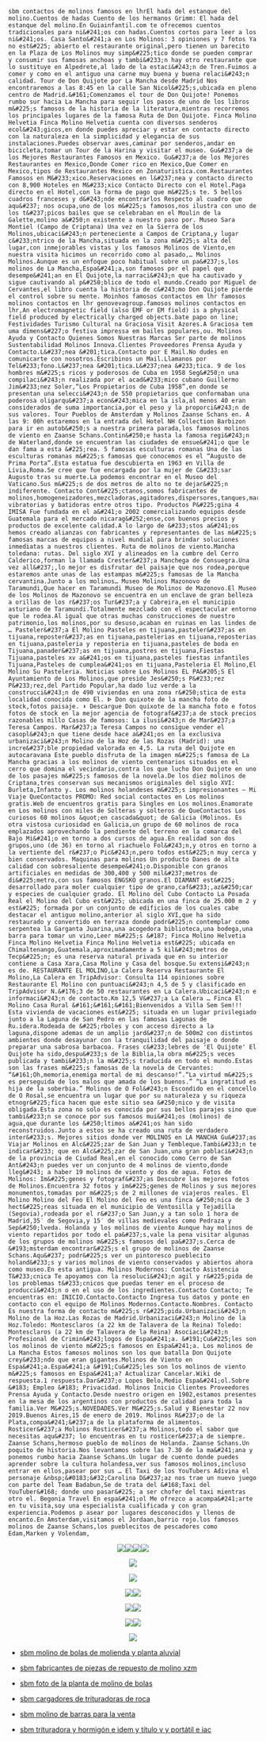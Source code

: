 
```
sbm contactos de molinos famosos en lhrEl hada del estanque del molino.Cuentos de hadas Cuento de los hermanos Grimm: El hada del estanque del molino.En Guiainfantil.com te ofrecemos cuentos tradicionales para ni&#241;os con hadas.Cuentos cortos para leer a los ni&#241;os. Casa Santo&#241;a en Los Molinos: 3 opiniones y 7 fotos Ya no est&#225; abierto el restaurante original,pero tienen un barecito en la Plaza de Los Molinos muy simp&#225;tico donde se pueden comprar y consumir sus famosas anchoas y tambi&#233;n hay otro restaurante que lo sustituye en Alpedrete,al lado de la estaci&#243;n de Tren.Fuimos a comer y como en el antiguo una carne muy buena y buena relaci&#243;n calidad. Tour de Don Quijote por La Mancha desde Madrid Nos encontraremos a las 8:45 en la calle San Nicol&#225;s,ubicada en pleno centro de Madrid.&#161;Comenzamos el tour de Don Quijote! Ponemos rumbo sur hacia La Mancha para seguir los pasos de uno de los libros m&#225;s famosos de la historia de la literatura,mientras recorremos los principales lugares de la famosa Ruta de Don Quijote. Finca Molino Helvetia Finca Molino Helvetia cuenta con diversos senderos ecol&#243;gicos,en donde puedes apreciar y estar en contacto directo con la naturaleza en la simplicidad y elegancia de sus instalaciones.Puedes observar aves,caminar por senderos,andar en bicicleta,tomar un Tour de la Harina y visitar el museo. Gu&#237;a de los Mejores Restaurantes Famosos en Mexico. Gu&#237;a de los Mejores Restaurantes en Mexico,Donde Comer rico en Mexico,Que Comer en Mexico,tipos de Restaurantes Mexico en Zonaturistica.com.Restaurantes Famosos en M&#233;xico.Reservaciones en l&#237;nea y contacto directo con 8,900 Hoteles en M&#233;xico Contacto Directo con el Hotel.Paga directo en el Hotel,con la forma de pago que m&#225;s te. 5 bellos cuadros franceses y d&#243;nde encontrarlos Respecto al cuadro que aqu&#237; nos ocupa,uno de los m&#225;s famosos,nos ilustra con uno de los t&#237;picos bailes que se celebraban en el Moulin de la Galette,molino a&#250;n existente a nuestro paso por. Museo Sara Montiel (Campo de Criptana) Una vez en la Sierra de los Molinos,ubicaci&#243;n perteneciente a Campos de Criptana,y lugar c&#233;ntrico de la Mancha,situada en la zona m&#225;s alta del lugar,con inmejorables vistas y los famosos Molinos de Viento,en nuestra visita hicimos un recorrido como al pasado,… Molinos Molinos.Aunque es un enfoque poco habitual sobre un pa&#237;s,los molinos de La Mancha,Espa&#241;a,son famosos por el papel que desempe&#241;an en El Quijote,la narraci&#243;n que ha cautivado y sigue cautivando al p&#250;blico de todo el mundo.Creado por Miguel de Cervantes,el libro cuenta la historia de c&#243;mo Don Quijote pierde el control sobre su mente. Moinhos famosos contactos em lhr famosos molinos contactos en lhr genovevagroup.famosos molinos contactos en lhr,An electromagnetic field (also EMF or EM field) is a physical field produced by electrically charged objects.bate papo on line; Festividades Turismo Cultural na Graciosa Visit Azores.A Graciosa tem uma dimens&#227;o festiva impressa em bailes populares,ou. Molinos Ayuda y Contacto Quienes Somos Nuestras Marcas Ser parte de molinos Sustentabilidad Molinos Innova.Clientes Proveedores Prensa Ayuda y Contacto.L&#237;nea &#201;tica.Contacto por E Mail.No dudes en comunicarte con nosotros.Escribinos un Mail.Llamanos por Tel&#233;fono.L&#237;nea &#201;tica.L&#237;nea &#233;tica. 9 de los hombres m&#225;s ricos y poderosos de Cuba en 1958 Seg&#250;n una compilaci&#243;n realizada por el acad&#233;mico cubano Guillermo Jim&#233;nez Soler,“Los Propietarios de Cuba 1958”,en donde se presentan una selecci&#243;n de 550 propietarios que conformaban una poderosa oligarqu&#237;a econ&#243;mica en la isla,al menos 40 eran considerados de suma importancia,por el peso y la proporci&#243;n de sus valores. Tour Pueblos de Amsterdam y Molinos Zaanse Schans en. A las 9: 00h estaremos en la entrada del Hotel NH Collection Barbizon para ir en autob&#250;s a nuestra primera parada,los famosos molinos de viento en Zaanse Schans.Contin&#250;e hasta la famosa regi&#243;n de Waterland,donde se encuentran las ciudades de ensue&#241;o que le dan fama a esta &#225;rea. 5 famosas esculturas romanas Una de las esculturas romanas m&#225;s famosas que conocemos es el “Augusto de Prima Porta”.Esta estatua fue descubierta en 1963 en Villa de Livia,Roma.Se cree que fue encargada por la mujer de C&#233;sar Augusto tras su muerte.La podemos encontrar en el Museo del Vaticano.Sus m&#225;s de dos metros de alto no te dejar&#225;n indiferente. Contacto Cont&#225;ctanos,somos fabricantes de molinos,homogeneizadores,mezcladoras,agitadores,dispersores,tanques,marmitas,cribas vibratorias y batidoras entre otros tipo. Productos P&#225;gina 4 IMISA Fue fundada en el a&#241;o 2002 comercializando equipos desde Guatemala para el mercado nicarag&#252;ense,con buenos precios y productos de excelente calidad.A lo largo de &#233;stos a&#241;os hemos creado alianzas con fabricantes y representantes de las m&#225;s famosas marcas de equipos a nivel mundial para brindar soluciones inmediatas a nuestros clientes. Ruta de molinos de viento.Mancha toledana: rutas. Del siglo XVI y alineados en la cumbre del Cerro Calderico,forman la llamada Crester&#237;a Manchega de Consuegra.Una vez all&#237;,lo mejor es disfrutar del paisaje que nos rodea,porque estaremos ante unas de las estampas m&#225;s famosas de la Mancha cervantina.Junto a los molinos… Museo Molinos Mazonovo de Taramundi,Que hacer en Taramundi Museo de Molinos de Mazonovo.El Museo de los Molinos de Mazonovo se encuentra en un enclave de gran belleza a orillas de los r&#237;os Tur&#237;a y Cabreira,en el municipio asturiano de Taramundi.Totalmente mezclado con el espectacular entorno que le rodea.Al igual que otras muchas construcciones de nuestro patrimonio,los molinos,por su desuso,acaban en ruinas en las lindes de … Pasteler&#237;a El Molino Pasteles en tijuana,pasteler&#237;as en tijuana,reposter&#237;as en tijuana,pastelerias en tijuana,reposterias en tijuana,pasteleria y reposteria en tijuana,pasteles de boda en Tijuana,panader&#237;as en tijuana,postres en tijuana,Fiestas Tijuana,pasteles xv a&#241;os en tijuana,pasteles fiestas infantiles Tijuana,Pasteles de cumplea&#241;os en tijuana,Pasteleria El Molino,El Molino Su Pasteleria. Noticias sobre Los Molinos EL PA&#205;S El Ayuntamiento de Los Molinos,que preside Jes&#250;s P&#233;rez P&#233;rez,del Partido Popular,ha dado luz verde a la construcci&#243;n de 490 viviendas en una zona r&#250;stica de esta localidad conocida como El. ᐈ Don quixote de la mancha foto de stock,fotos paisaje. ⬇ Descargue Don quixote de la mancha foto e fotos fotos de stock en la mejor agencia de fotograf&#237;a de stock precios razonables millo Casas de famosos: La ilusi&#243;n de Mar&#237;a Teresa Campos. Mar&#237;a Teresa Campos no consigue vender el casopl&#243;n que tiene desde hace a&#241;os en la exclusiva urbanizaci&#243;n Molino de la Hoz de las Rozas (Madrid): una incre&#237;ble propiedad valorada en 4,5. La ruta del Quijote en autocaravana Este pueblo disfruta de la imagen m&#225;s famosa de La Mancha gracias a los molinos de viento centenarios situados en el cerro que domina el vecindario,contra los que lucho Don Quijote en uno de los pasajes m&#225;s famosos de la novela.De los diez molinos de Criptana,tres conservan sus mecanismos originales del siglo XVI: Burleta,Infanto y. Los molinos holandeses m&#225;s impresionantes — Mi Viaje QueContactos PROMO: Red social contactos en Los molinos gratis.Web de encuentros gratis para Singles en Los molinos.Enamorate en Los molinos con miles de Solteras y solteros de QueContactos Los curiosos 60 molinos &quot;en cascada&quot; de Galicia (Molinos. Es otra vistosa curiosidad en Galicia,un grupo de 60 molinos de roca emplazados aprovechando la pendiente del terreno en la comarca del Bajo Mi&#241;o en torno a dos cursos de agua.En realidad son dos grupos,uno (de 36) en torno al riachuelo Fol&#243;n,y otros en torno a la vertiente del r&#237;o Pic&#243;n,pero todos est&#225;n muy cerca y bien conservados. Maquinas para molinos Un producto Danes de alta calidad con sobresaliente desempe&#241;o.Disponible con granos artificiales en medidas de 300,400 y 500 mil&#237;metros de di&#225;metro,con sus famosos ENGSKO granos.El DIAMANT est&#225; desarrollado para moler cualquier tipo de grano,caf&#233;,az&#250;car y especies de cualquier grado. El Molino del Cubo Contacto La Posada Real el Molino del Cubo est&#225; ubicada en una finca de 25.000 m 2 y est&#225; formada por un conjunto de edificios de los cuales cabe destacar el antiguo molino,anterior al siglo XVI,que ha sido restaurado y convertido en terraza donde podr&#225;n contemplar como serpentea la Garganta Juarina,una acogedora biblioteca,una bodega,una barra para tomar un vino,Leer m&#225;s &#187; Finca Molino Helvetia Finca Molino Helvetia Finca Molino Helvetia est&#225; ubicada en Chimaltenango,Guatemala,aproximadamente a 5 kil&#243;metros de Tecp&#225;n; es una reserva natural privada que en su interior contiene a Casa Xara,Casa Molino y Casa del bosque.Su extensi&#243;n es de. RESTAURANTE EL MOLINO,La Calera Reserva Restaurante El Molino,La Calera en TripAdvisor: Consulta 114 opiniones sobre Restaurante El Molino con puntuaci&#243;n 4,5 de 5 y clasificado en TripAdvisor N.&#176;3 de 50 restaurantes en La Calera.Ubicaci&#243;n e informaci&#243;n de contacto.Km 12,5 V&#237;a La Calera … Finca El Molino Casa Rural &#161;&#161;&#161;Bienvenidos a Villa Sem Sem!!! Esta vivienda de vacaciones est&#225; situada en un lugar privilegiado junto a la Laguna de San Pedro en las famosas Lagunas de Ru.idera.Rodeada de &#225;rboles y con acceso directo a la laguna,dispone ademas de un amplio jard&#237;n de 500m2 con distintos ambientes donde desayunar con la tranquilidad del paisaje o donde preparar una sabrosa barbacoa. Frases c&#233;lebres de 'El Quijote' El Quijote ha sido,despu&#233;s de la Biblia,la obra m&#225;s veces publicada y tambi&#233;n la m&#225;s traducida en todo el mundo.Estas son las frases m&#225;s famosas de la novela de Cervantes: “&#161;Oh,memoria,enemiga mortal de mi descanso!”.“La virtud m&#225;s es perseguida de los malos que amada de los buenos.” “La ingratitud es hija de la soberbia.” Molinos de O Fol&#243;n Escondido en el concello de O Rosal,se encuentra un lugar que por su naturaleza y su riqueza etnogr&#225;fica hacen que este sitio sea &#250;nico y de visita obligada.Esta zona no solo es conocida por sus bellos parajes sino que tambi&#233;n se conoce por sus famosos mui&#241;os (molinos) de agua,que durante los &#250;ltimos a&#241;os han sido reconstruidos.Junto a estos se ha creado una ruta de verdadero inter&#233;s. Mejores sitios donde ver MOLINOS en LA MANCHA Gu&#237;as Viajar Molinos en Alc&#225;zar de San Juan y Tembleque.Tambi&#233;n te indicar&#233; que en Alc&#225;zar de San Juan,una gran poblaci&#243;n de la provincia de Ciudad Real,en el conocido como Cerro de San Ant&#243;n puedes ver un conjunto de 4 molinos de viento,donde lleg&#243; a haber 19 molinos de viento y dos de agua. Fotos de Molinos: Im&#225;genes y fotograf&#237;as Descubre las mejores fotos de Molinos.Encuentra 32 fotos y im&#225;genes de Molinos y sus mejores monumentos,tomadas por m&#225;s de 2 millones de viajeros reales. El Molino Molino del Feo El Molino del Feo es una finca &#250;nica de 3 hect&#225;reas situada en el municipio de Ventosilla y Tejadilla (Segovia),rodeada por el r&#237;o San Juan,y a tan solo 1 hora de Madrid,35′ de Segovia,y 15′ de villas medievales como Pedraza y Sep&#250;lveda. Holanda y los molinos de viento Aunque hay molinos de viento repartidos por todo el pa&#237;s,vale la pena visitar algunas de los grupos de molinos m&#225;s famosos del pa&#237;s.Cerca de &#193;msterdam encontrar&#225;s el grupo de molinos de Zaanse Schans.Aqu&#237; podr&#225;s ver un pintoresco pueblecito holand&#233;s y varios molinos de viento conservados y abiertos ahora como museo.En esta antigua. Molinos Modernos: Contacto Asistencia T&#233;cnica Te apoyamos con la resoluci&#243;n agil y r&#225;pida de los problemas t&#233;cnicos que puedas tener en el proceso de producci&#243;n o en el uso de los ingredientes.Contacto Contacto; Te encuentras en: INICIO.Contacto.Contacto Ingresa tus datos y ponte en contacto con el equipo de Molinos Modernos.Contacto.Nombres. Contacto Es nuestra forma de contacto m&#225;s r&#225;pida.Urbanizaci&#243;n Molino de la Hoz.Las Rozas de Madrid.Urbanizaci&#243;n Molino de la Hoz.Toledo: Montesclaros (a 22 km de Talavera de la Reina) Toledo: Montesclaros (a 22 km de Talavera de la Reina) Asociaci&#243;n Profesional de Crimin&#243;logos de Espa&#241;a. &#191;Cu&#225;les son los molinos de viento m&#225;s famosos en Espa&#241;a. Los molinos de La Mancha Estos famosos molinos son los que batalla Don Quijote crey&#233;ndo que eran gigantes.Molinos de Viento en Espa&#241;a.Espa&#241;a &#191;Cu&#225;les son los molinos de viento m&#225;s famosos en Espa&#241;a? Actualizar Cancelar.Wiki de respuesta.1 respuesta.Dar&#237;o Lopes Belo,Medio Espa&#241;ol.Sobre &#183; Empleo &#183; Privacidad. Molinos Inicio Clientes Proveedores Prensa Ayuda y Contacto.Desde nuestro origen en 1902,estamos presentes en la mesa de los argentinos con productos de calidad para toda la familia.Ver M&#225;s.NOVEDADES.Ver M&#225;s.Salud y Bienestar 22 nov 2019.Buenos Aires,15 de enero de 2019. Molinos R&#237;o de la Plata,compa&#241;&#237;a de la plataforma de alimentos. Rosticer&#237;a Molinos Rosticer&#237;a Molinos,todo el sabor que necesitas aqu&#237; lo encuentras en tu rosticer&#237;a de siempre. Zaanse Schans,hermoso pueblo de molinos de Holanda. Zaanse Schans.Un poquito de historia.Nos levantamos sobre las 7.30 de la ma&#241;ana y ponemos rumbo hacia Zaanse Schans.Un lugar de cuento donde puedes aprender sobre la cultura holandesa,ver sus famosos molinos,incluso entrar en ellos,pasear por sus … El Taxi de los YouTubers Adivina el personaje &nbsp;&#0183;&#32;Carolina D&#237;az nos trae un nuevo juego con parte del Team Badabun,Se de trata del &#168;Taxi del YouTuber&#168; donde uno pasar&#225; a ser chofer del taxi mientras otro el. Begonia Travel En espa&#241;ol Me ofrezco a acompa&#241;arte en tu visita,soy una especialista cualificada y con gran experiencia.Podemos p asear por lugares desconocidos y llenos de encanto.En Amsterdam,visitamos el Jordaan,barrio rojo.los famosos molinos de Zaanse Schans,los pueblecitos de pescadores como Edam,Marken y Volendam, 
```

<div align="center">

<a href="https://es-mill.shibang-china.com/github&k=sbm+contactos+de+molinos+famosos+en+lhr"><img src="https://static.shibang-china.com/es/mill/index.jpg"></a><a href="https://es-mill.shibang-china.com/materials.htmlgithub&k=sbm+contactos+de+molinos+famosos+en+lhr"><img src="https://static.shibang-china.com/es/mill/materials.jpg"></a><a href="https://es-mill.shibang-china.com/about.htmlgithub&k=sbm+contactos+de+molinos+famosos+en+lhr"><img src="https://static.shibang-china.com/es/mill/about.jpg"></a><a href="https://es-mill.shibang-china.com/contact.htmlgithub&k=sbm+contactos+de+molinos+famosos+en+lhr"><img src="https://static.shibang-china.com/es/mill/contact.jpg"></a>

<a href="https://es-mill.shibang-china.com/github&k=sbm+contactos+de+molinos+famosos+en+lhr"><img src="https://static.shibang-china.com/es/mill/banner.jpg"></a>

<a href="https://swt.shibang-china.com/github&k=sbm+contactos+de+molinos+famosos+en+lhr"><img src="https://static.shibang-china.com/es/mill/chat.jpg"></a>

<a href="https://es-mill.shibang-china.com/products/vertical-roller-mill.htmlgithub&k=sbm+contactos+de+molinos+famosos+en+lhr"><img src="https://static.shibang-china.com/es/mill/vertical.jpg"></a><a href="https://es-mill.shibang-china.com/products/raymond-mill.htmlgithub&k=sbm+contactos+de+molinos+famosos+en+lhr"><img src="https://static.shibang-china.com/es/mill/raymond.jpg"></a>

<a href="https://es-mill.shibang-china.com/products/ultrafine-grinding-mill.htmlgithub&k=sbm+contactos+de+molinos+famosos+en+lhr"><img src="https://static.shibang-china.com/es/mill/ultrafine.jpg"></a><a href="https://es-mill.shibang-china.com/products/trapezium-grinding-mill.htmlgithub&k=sbm+contactos+de+molinos+famosos+en+lhr"><img src="https://static.shibang-china.com/es/mill/trapezium.jpg"></a>

<a href="https://es-mill.shibang-china.com/products/ball-mill.htmlgithub&k=sbm+contactos+de+molinos+famosos+en+lhr"><img src="https://static.shibang-china.com/es/mill/ball.jpg"></a><a href="https://es-mill.shibang-china.com/products/hammer-mill.htmlgithub&k=sbm+contactos+de+molinos+famosos+en+lhr"><img src="https://static.shibang-china.com/es/mill/hammer.jpg"></a>

<a href="https://swt.shibang-china.com/github&k=sbm+contactos+de+molinos+famosos+en+lhr"><img src="https://static.shibang-china.com/es/mill/case.jpg"></a>

</div>


* [sbm molino de bolas de molienda y planta aluvial](sbm%20molino%20de%20bolas%20de%20molienda%20y%20planta%20aluvial.md)

* [sbm fabricantes de piezas de repuesto de molino xzm](sbm%20fabricantes%20de%20piezas%20de%20repuesto%20de%20molino%20xzm.md)

* [sbm foto de la planta de molino de bolas](sbm%20foto%20de%20la%20planta%20de%20molino%20de%20bolas.md)

* [sbm cargadores de trituradoras de roca](sbm%20cargadores%20de%20trituradoras%20de%20roca.md)

* [sbm molino de barras para la venta](sbm%20molino%20de%20barras%20para%20la%20venta.md)

* [sbm trituradora y hormigón e idem y título v y portátil e iac](sbm%20trituradora%20y%20hormig%C3%B3n%20e%20idem%20y%20t%C3%ADtulo%20v%20y%20port%C3%A1til%20e%20iac.md)